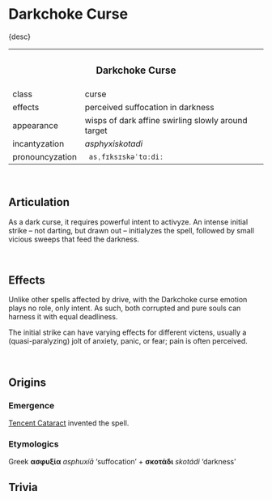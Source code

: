 # Darkchoke Curse

{desc}


<table>
  <tr>
    <th colspan="2"> <h3> Darkchoke Curse </h3> </th>
  </tr>
  <tr>
    <td> class </td>
    <td> curse </td>
  </th>
  <tr>
    <td> effects </td>
    <td> perceived suffocation in darkness </td>
  </tr>
  <tr>
    <td> appearance </td>
    <td> wisps of dark affine swirling slowly around target </td>
  </tr>
  <tr>
    <td> incantyzation </td>
    <td> <em> asphyxiskotadi </em> </td>
  </tr>
  <tr>
    <td> pronouncyzation </td>
    <td> <code> asˌfɪksɪskəˈtɑːdiː </code> </td>
  </tr>
</table>


<br>


## Articulation

As a dark curse, it requires powerful intent to activyze. An intense initial strike – not darting, but drawn out – initialyzes the spell, followed by small vicious sweeps that feed the darkness. 


<br>


## Effects

Unlike other spells affected by drive, with the Darkchoke curse emotion plays no role, only intent. As such, both corrupted and pure souls can harness it with equal deadliness.

The initial strike can have varying effects for different victens, usually a (quasi-paralyzing) jolt of anxiety, panic, or fear; pain is often perceived.


<br>


## Origins

### Emergence
[Tencent Cataract](–) invented the spell.

### Etymologics
Greek **ασφυξία** *asphuxíā* ‘suffocation’ + **σκοτάδι** *skotádi* ‘darkness’


## Trivia
